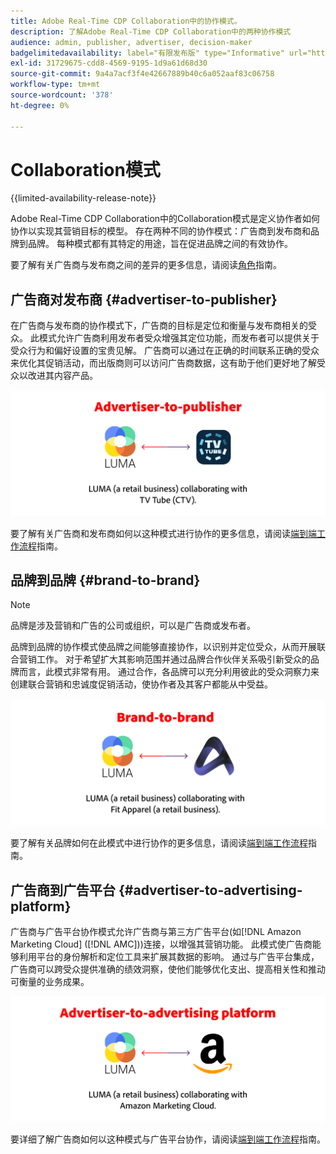 ```yaml
---
title: Adobe Real-Time CDP Collaboration中的协作模式。
description: 了解Adobe Real-Time CDP Collaboration中的两种协作模式
audience: admin, publisher, advertiser, decision-maker
badgelimitedavailability: label="有限发布版" type="Informative" url="https://helpx.adobe.com/cn/legal/product-descriptions/real-time-customer-data-platform-collaboration.html newtab=true"
exl-id: 31729675-cdd8-4569-9195-1d9a61d68d30
source-git-commit: 9a4a7acf3f4e42667889b40c6a052aaf83c06758
workflow-type: tm+mt
source-wordcount: '378'
ht-degree: 0%

---
```


# Collaboration模式

{{limited-availability-release-note}}

Adobe Real-Time CDP Collaboration中的Collaboration模式是定义协作者如何协作以实现其营销目标的模型。 存在两种不同的协作模式：广告商到发布商和品牌到品牌。 每种模式都有其特定的用途，旨在促进品牌之间的有效协作。

要了解有关广告商与发布商之间的差异的更多信息，请阅读[角色](/help/guide/overview/roles.md)指南。

## 广告商对发布商 {#advertiser-to-publisher}

在广告商与发布商的协作模式下，广告商的目标是定位和衡量与发布商相关的受众。 此模式允许广告商利用发布者受众增强其定位功能，而发布者可以提供关于受众行为和偏好设置的宝贵见解。 广告商可以通过在正确的时间联系正确的受众来优化其促销活动，而出版商则可以访问广告商数据，这有助于他们更好地了解受众以改进其内容产品。

![广告商与发布商协作示例。](/help/assets/overview/advertiser-to-publisher.png)

要了解有关广告商和发布商如何以这种模式进行协作的更多信息，请阅读[端到端工作流程](/help/guide/overview/end-to-end-workflow.md)指南。

## 品牌到品牌 {#brand-to-brand}

>[!NOTE]
>
>品牌是涉及营销和广告的公司或组织，可以是广告商或发布者。

品牌到品牌的协作模式使品牌之间能够直接协作，以识别并定位受众，从而开展联合营销工作。 对于希望扩大其影响范围并通过品牌合作伙伴关系吸引新受众的品牌而言，此模式非常有用。 通过合作，各品牌可以充分利用彼此的受众洞察力来创建联合营销和忠诚度促销活动，使协作者及其客户都能从中受益。

![品牌到品牌协作示例。](/help/assets/overview/brand-to-brand.png)

要了解有关品牌如何在此模式中进行协作的更多信息，请阅读[端到端工作流程](/help/guide/overview/end-to-end-workflow.md)指南。

## 广告商到广告平台 {#advertiser-to-advertising-platform}

广告商与广告平台协作模式允许广告商与第三方广告平台(如[!DNL Amazon Marketing Cloud] ([!DNL AMC]))连接，以增强其营销功能。 此模式使广告商能够利用平台的身份解析和定位工具来扩展其数据的影响。 通过与广告平台集成，广告商可以跨受众提供准确的绩效洞察，使他们能够优化支出、提高相关性和推动可衡量的业务成果。

![广告商与广告平台协作示例。](/help/assets/overview/advertiser-to-advertising-platform.png)

要详细了解广告商如何以这种模式与广告平台协作，请阅读[端到端工作流程](/help/guide/overview/end-to-end-workflow.md)指南。
